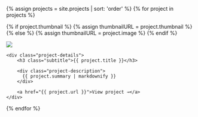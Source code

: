 {% assign projects = site.projects | sort: 'order' %}
{% for project in projects %}

{% if project.thumbnail %}
	{% assign thumbnailURL = project.thumbnail %}
{% else %}
	{% assign thumbnailURL = project.image %}
{% endif %}

<article class="portfolio-item">
	<img src="{{ thumbnailURL }}">

	<div class="project-details">
		<h3 class="subtitle">{{ project.title }}</h3>

		<div class="project-description">
		  {{ project.summary | markdownify }}
		</div>

		<a href="{{ project.url }}">View project →</a>
	</div>
</article>
{% endfor %}
